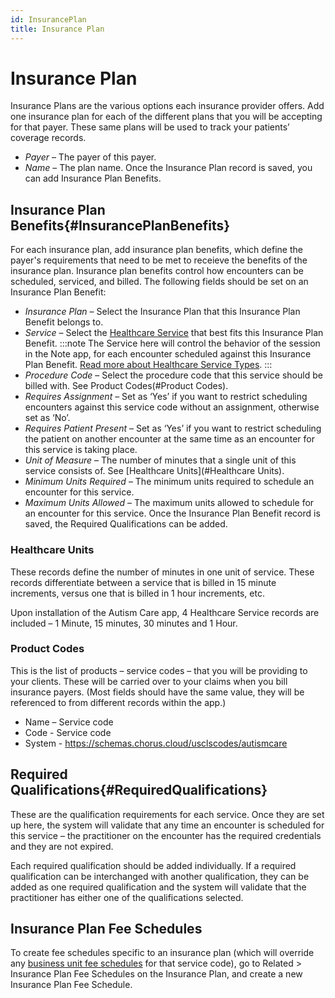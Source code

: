 ```yaml
---
id: InsurancePlan
title: Insurance Plan
---
```

# Insurance Plan
Insurance Plans are the various options each insurance provider offers. Add one insurance plan for each of the different plans that you will be accepting for that payer. These same plans will be used to track your patients’ coverage records.
- *Payer* – The payer of this payer.
- *Name* – The plan name.
Once the Insurance Plan record is saved, you can add Insurance Plan Benefits.

## Insurance Plan Benefits{#InsurancePlanBenefits}
For each insurance plan, add insurance plan benefits, which define the payer's requirements that need to be met to receieve the benefits of the insurance plan. Insurance plan benefits control how encounters can be scheduled, serviced, and billed. 
The following fields should be set on an Insurance Plan Benefit:
- *Insurance Plan* – Select the Insurance Plan that this Insurance Plan Benefit belongs to.
- *Service* – Select the [Healthcare Service](HealthcareService.md) that best fits this Insurance Plan Benefit. 
:::note
The Service here will control the behavior of the session in the Note app, for each encounter scheduled against this Insurance Plan Benefit. [Read more about Healthcare Service Types](HealthcareService.md).
:::
- *Procedure Code* – Select the procedure code that this service should be billed with. See Product Codes(#Product Codes).
- *Requires Assignment* – Set as ‘Yes’ if you want to restrict scheduling encounters against this service code without an assignment, otherwise set as ‘No’.
- *Requires Patient Present* – Set as ‘Yes’ if you want to restrict scheduling the patient on another encounter at the same time as an encounter for this service is taking place.
- *Unit of Measure* – The number of minutes that a single unit of this service consists of. See [Healthcare Units](#Healthcare Units).
- *Minimum Units Required* – The minimum units required to schedule an encounter for this service.
- *Maximum Units Allowed* – The maximum units allowed to schedule for an encounter for this service.
Once the Insurance Plan Benefit record is saved, the Required Qualifications can be added.

### Healthcare Units
These records define the number of minutes in one unit of service. These records differentiate between a service that is billed in 15 minute increments, versus one that is billed in 1 hour increments, etc.

Upon installation of the Autism Care app, 4 Healthcare Service records are included – 1 Minute, 15 minutes, 30 minutes and 1 Hour. 

### Product Codes
This is the list of products – service codes – that you will be providing to your clients. These will be carried over to your claims when you bill insurance payers. (Most fields should have the same value, they will be referenced to from different records within the app.)
- Name – Service code
- Code - Service code
- System - https://schemas.chorus.cloud/usclscodes/autismcare

## Required Qualifications{#RequiredQualifications}
These are the qualification requirements for each service. Once they are set up here, the system will validate that any time an encounter is scheduled for this service – the practitioner on the encounter has the required credentials and they are not expired. 

Each required qualification should be added individually. If a required qualification can be interchanged with another qualification, they can be added as one required qualification and the system will validate that the practitioner has either one of the qualifications selected. 

## Insurance Plan Fee Schedules

To create fee schedules specific to an insurance plan (which will override any [business unit fee schedules](../AdminSetup/FeeSchedules.md) for that service code), go to Related > Insurance Plan Fee Schedules on the Insurance Plan, and create a new Insurance Plan Fee Schedule.
